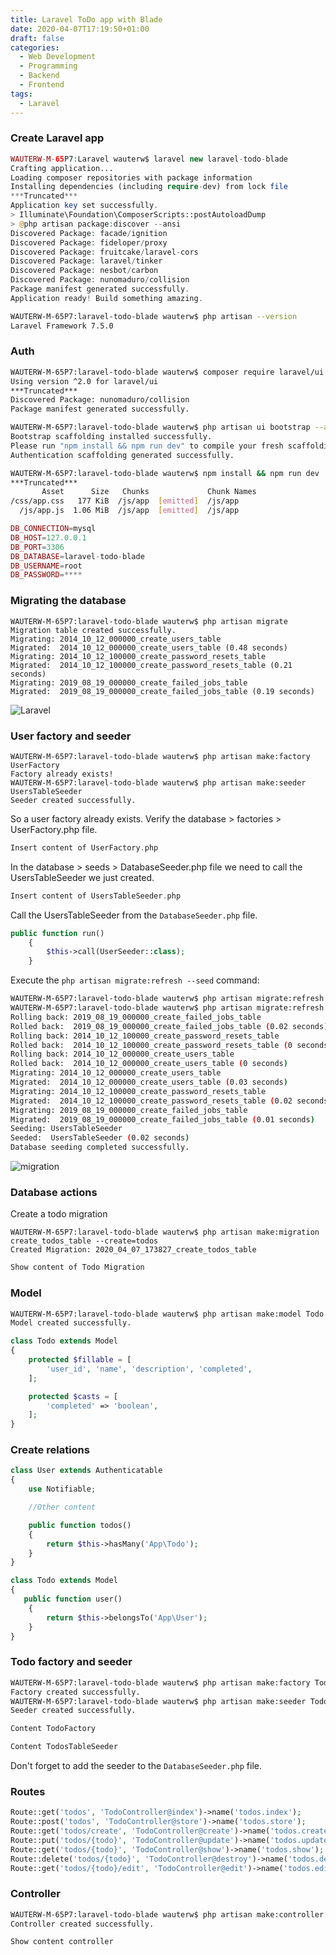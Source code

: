 ```yaml
---
title: Laravel ToDo app with Blade
date: 2020-04-07T17:19:50+01:00
draft: false
categories:
  - Web Development
  - Programming
  - Backend
  - Frontend
tags:
  - Laravel
---
```


### Create Laravel app

```php
WAUTERW-M-65P7:Laravel wauterw$ laravel new laravel-todo-blade
Crafting application...
Loading composer repositories with package information
Installing dependencies (including require-dev) from lock file
***Truncated***
Application key set successfully.
> Illuminate\Foundation\ComposerScripts::postAutoloadDump
> @php artisan package:discover --ansi
Discovered Package: facade/ignition
Discovered Package: fideloper/proxy
Discovered Package: fruitcake/laravel-cors
Discovered Package: laravel/tinker
Discovered Package: nesbot/carbon
Discovered Package: nunomaduro/collision
Package manifest generated successfully.
Application ready! Build something amazing.
```

```bash
WAUTERW-M-65P7:laravel-todo-blade wauterw$ php artisan --version
Laravel Framework 7.5.0
```
### Auth

```bash
WAUTERW-M-65P7:laravel-todo-blade wauterw$ composer require laravel/ui
Using version ^2.0 for laravel/ui
***Truncated***
Discovered Package: nunomaduro/collision
Package manifest generated successfully.
```

```bash
WAUTERW-M-65P7:laravel-todo-blade wauterw$ php artisan ui bootstrap --auth
Bootstrap scaffolding installed successfully.
Please run "npm install && npm run dev" to compile your fresh scaffolding.
Authentication scaffolding generated successfully.
```


```bash
WAUTERW-M-65P7:laravel-todo-blade wauterw$ npm install && npm run dev
***Truncated***
       Asset      Size   Chunks             Chunk Names
/css/app.css   177 KiB  /js/app  [emitted]  /js/app
  /js/app.js  1.06 MiB  /js/app  [emitted]  /js/app
```

```php
DB_CONNECTION=mysql
DB_HOST=127.0.0.1
DB_PORT=3306
DB_DATABASE=laravel-todo-blade
DB_USERNAME=root
DB_PASSWORD=****
```
### Migrating the database
```
WAUTERW-M-65P7:laravel-todo-blade wauterw$ php artisan migrate
Migration table created successfully.
Migrating: 2014_10_12_000000_create_users_table
Migrated:  2014_10_12_000000_create_users_table (0.48 seconds)
Migrating: 2014_10_12_100000_create_password_resets_table
Migrated:  2014_10_12_100000_create_password_resets_table (0.21 seconds)
Migrating: 2019_08_19_000000_create_failed_jobs_table
Migrated:  2019_08_19_000000_create_failed_jobs_table (0.19 seconds)
```

![Laravel](/images/2020-04-07-1.png)

### User factory and seeder

```
WAUTERW-M-65P7:laravel-todo-blade wauterw$ php artisan make:factory UserFactory
Factory already exists!
WAUTERW-M-65P7:laravel-todo-blade wauterw$ php artisan make:seeder UsersTableSeeder
Seeder created successfully.
```
So a user factory already exists. Verify the database > factories > UserFactory.php file.

```php
Insert content of UserFactory.php 
```

In the  database > seeds > DatabaseSeeder.php file we need to call the UsersTableSeeder we just created.

```php
Insert content of UsersTableSeeder.php 
```
Call the UsersTableSeeder from the `DatabaseSeeder.php` file.
```php
public function run()
    {
        $this->call(UserSeeder::class);
    }
```
Execute the `php artisan migrate:refresh --seed` command:

```bash
WAUTERW-M-65P7:laravel-todo-blade wauterw$ php artisan migrate:refresh --seed
WAUTERW-M-65P7:laravel-todo-blade wauterw$ php artisan migrate:refresh --seed
Rolling back: 2019_08_19_000000_create_failed_jobs_table
Rolled back:  2019_08_19_000000_create_failed_jobs_table (0.02 seconds)
Rolling back: 2014_10_12_100000_create_password_resets_table
Rolled back:  2014_10_12_100000_create_password_resets_table (0 seconds)
Rolling back: 2014_10_12_000000_create_users_table
Rolled back:  2014_10_12_000000_create_users_table (0 seconds)
Migrating: 2014_10_12_000000_create_users_table
Migrated:  2014_10_12_000000_create_users_table (0.03 seconds)
Migrating: 2014_10_12_100000_create_password_resets_table
Migrated:  2014_10_12_100000_create_password_resets_table (0.02 seconds)
Migrating: 2019_08_19_000000_create_failed_jobs_table
Migrated:  2019_08_19_000000_create_failed_jobs_table (0.01 seconds)
Seeding: UsersTableSeeder
Seeded:  UsersTableSeeder (0.02 seconds)
Database seeding completed successfully.
```

![migration](/images/2020-04-07-2.png)
### Database actions

Create a todo migration
```
WAUTERW-M-65P7:laravel-todo-blade wauterw$ php artisan make:migration create_todos_table --create=todos
Created Migration: 2020_04_07_173827_create_todos_table
```

```php
Show content of Todo Migration
```

### Model
```bash
WAUTERW-M-65P7:laravel-todo-blade wauterw$ php artisan make:model Todo
Model created successfully.
```

```php
class Todo extends Model
{
    protected $fillable = [
        'user_id', 'name', 'description', 'completed',
    ];

    protected $casts = [
        'completed' => 'boolean',
    ];
}
```

### Create relations

```php
class User extends Authenticatable
{
    use Notifiable;

    //Other content

    public function todos()
    {
        return $this->hasMany('App\Todo');
    }
}
```

```php
class Todo extends Model
{
   public function user()
    {
        return $this->belongsTo('App\User');
    }
}
```

### Todo factory and seeder

```bash
WAUTERW-M-65P7:laravel-todo-blade wauterw$ php artisan make:factory TodoFactory
Factory created successfully.
WAUTERW-M-65P7:laravel-todo-blade wauterw$ php artisan make:seeder TodosTableSeeder
Seeder created successfully.
```


```php
Content TodoFactory
```

```php
Content TodosTableSeeder
```
Don't forget to add the seeder to the `DatabaseSeeder.php` file.

### Routes

```php
Route::get('todos', 'TodoController@index')->name('todos.index');
Route::post('todos', 'TodoController@store')->name('todos.store');
Route::get('todos/create', 'TodoController@create')->name('todos.create');
Route::put('todos/{todo}', 'TodoController@update')->name('todos.update');
Route::get('todos/{todo}', 'TodoController@show')->name('todos.show');
Route::delete('todos/{todo}', 'TodoController@destroy')->name('todos.destroy');
Route::get('todos/{todo}/edit', 'TodoController@edit')->name('todos.edit');
```

### Controller

```bash
WAUTERW-M-65P7:laravel-todo-blade wauterw$ php artisan make:controller TodosController --resource
Controller created successfully.
```

```php
Show content controller
```